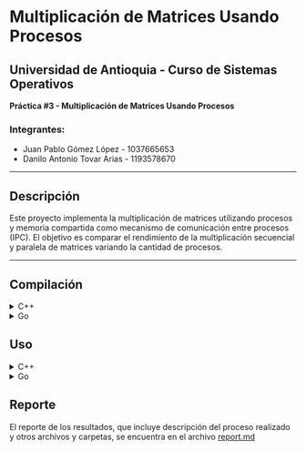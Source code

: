 # Multiplicación de Matrices Usando Procesos

## Universidad de Antioquia - Curso de Sistemas Operativos  
**Práctica #3 - Multiplicación de Matrices Usando Procesos**  

### Integrantes:  
- Juan Pablo Gómez López - 1037665653  
- Danilo Antonio Tovar Arias - 1193578670  

---

## Descripción
Este proyecto implementa la multiplicación de matrices utilizando procesos y memoria compartida como mecanismo de comunicación entre procesos (IPC). El objetivo es comparar el rendimiento de la multiplicación secuencial y paralela de matrices variando la cantidad de procesos.

---

## Compilación
<details>
  <summary>C++</summary>
  
  ```bash
  g++ -o matrix_mul matrix_mul.cpp -lrt -pthread
  ```
Esto generará un archivo ejecutable llamado matrix_mul.
</details>

<details>
  <summary>Go</summary>
  
  ```bash
  go build GoMatrixMult.go
  ```
Esto generará un archivo ejecutable llamado GoMatrixMult.
</details>

## Uso
<details>
  <summary>C++</summary>
  
```bash
./matrix_mul ./test_data/A_big.txt ./test_data/B_big.txt -n <CANTIDAD_PROCESOS>
```

Esto generará una carpeta llamada `output_CANTIDAD_PROCESOS` donde se encuentran tres archivos: el resultado de la multiplicación de matrices tanto secuencial como paralela, y el log que simplemente es lo que se imprime en pantalla al ejecutar el programa.
</details>

<details>
  <summary>Go</summary>
  
  ```bash
  ./GoMatrixMult -A ./test_data/A_big.txt -B ./test_data/B_big.txt -N <CANTIDAD_PROCESOS>
  ```

Esto generará una carpeta llamada `GoResults` con dos archivos, un archivo llamado `C_par.txt` donde se encuentra el resultado de la multiplicación paralela, y un archivo llamado `C_seq.txt` donde se encuentra el resultado de la multiplicación secuencial.
</details>

## Reporte

El reporte de los resultados, que incluye descripción del proceso realizado y otros archivos y carpetas, se encuentra en el archivo [report.md](report.md)






